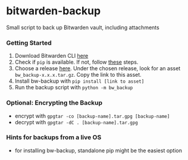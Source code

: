 # bitwarden-backup
Small script to back up Bitwarden vault, including attachments



### Getting Started

1. Download Bitwarden CLI [here](https://bitwarden.com/download/)
2. Check if `pip` is available. If not, follow [these](https://pip.pypa.io/en/stable/installation/) steps.
3. Choose a release [here](https://github.com/pschlo/bw-backup/releases). Under the chosen release, look for an asset `bw_backup-x.x.x.tar.gz`. Copy the link to this asset.
4. Install bw-backup with `pip install [link to asset]`
5. Run the backup script with `python -m bw_backup`

### Optional: Encrypting the Backup

* encrypt with `gpgtar -co [backup-name].tar.gpg [backup-name]`
* decrypt with `gpgtar -dC . [backup-name].tar.gpg `

### Hints for backups from a live OS

* for installing bw-backup, standalone pip might be the easiest option
